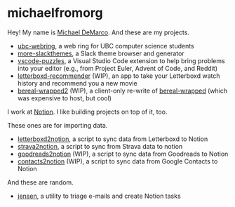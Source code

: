 # michaelfromorg

Hey! My name is [Michael DeMarco](https://michaeldemar.co). And these are my projects.

- [ubc-webring](https://github.com/michaelfromorg/ubc-webring), a web ring for UBC computer science students 
- [more-slackthemes](https://github.com/michaelfromorg/more-slackthemes), a Slack theme browser and generator
- [vscode-puzzles](https://github.com/michaelfromorg/vscode-puzzles), a Visual Studio Code extension to help bring problems into your editor (e.g., from Project Euler, Advent of Code, and Reddit)
- [letterboxd-recommender](https://github.com/michaelfromorg/letterboxd-recommender) (WIP), an app to take your Letterboxd watch history and recommend you a new movie
- [bereal-wrapped2](https://github.com/michaelfromorg/bereal-wrapped2) (WIP), a client-only re-write of [bereal-wrapped](https://github.com/michaelfromorg/bereal-wrapped) (which was expensive to host, but cool)

I work at [Notion](https://notion.so/). I like building projects on top of it, too.

These ones are for importing data.

- [letterboxd2notion](https://github.com/michaelfromorg/letterboxd2notion), a script to sync data from Letterboxd to Notion
- [strava2notion](https://github.com/michaelfromorg/strava2notion), a script to sync from Strava data to notion
- [goodreads2notion](https://github.com/michaelfromorg/goodreads2notion) (WIP), a script to sync data from Goodreads to Notion
- [contacts2notion](https://github.com/michaelfromorg/contacts2notion) (WIP), a script to sync data from Google Contacts to Notion

And these are random.

- [jensen](https://github.com/michaelfromorg/jensen), a utility to triage e-mails and create Notion tasks
